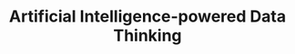---
id: aidthinking
title: "Artificial Intelligence-powered Data Thinking"
title_project: "Artificial Intelligence-powered Data Thinking"
title_short: "AID Thinking"
period: "Okt 23 – Mär 24 (6 Monate)" 
round: "3"
lecture2go: "68030"
uhh_url: "https://www.hcl.uni-hamburg.de/ddlitlab/data-literacy-studierendenprojekte/dritte-foerderrunde/aidthinking.html"
students: "Florian Straetmanns, Furkan Dursun"
mentor: "Constantin von Brackel-Schmidt, Stephan Leible"
text: |
    Dialogbasierte generative KI-Modelle wie beispielsweise ChatGPT und Google Bard, haben die Nutzung von KI für die breite Öffentlichkeit zugänglich gemacht und demokratisiert [1]. Als *technologische Revolution* bieten sie eine Vielzahl an Anwendungsmöglichkeiten und Vorteilen, unter anderem in kreativen Bereichen, wo sie den Menschen auf verschiedene Weisen unterstützen können [2]. Angesichts der öffentlichen Resonanz und der rasanten Verbreitung von ChatGPT seit November 2022, wie nun über eine Million Nutzerprofile zeigen, ist davon auszugehen, dass diese Technologie beständig ist und auch zukünftig eine herausragende Rolle in diversen Szenarien spielen wird. Hierbei werden ihre Vorzüge insbesondere in Form von Automatisierung sowie Kollaborationen zwischen Menschen und KI realisiert [1]. 

    Im Rahmen unseres Projekts AID Thinking werden wir generative KI (genKI) insbesondere in Bezug auf *Kreativprozesse und den Ideengenerierungsprozess* untersuchen. Vor dem Aufkommen von generativen KI-Modellen wurden Ideengenerierung und Prototyping im Innovationsprozess in Studien oft als weniger wichtige Bereiche für KI-Anwendungen betrachtet [3]. Diese Einschätzung hat sich jedoch gewandelt [4-6]. Die neuen Fähigkeiten von genKI, Inhalte zu generieren – eine Eigenschaft, die in früheren Studien nicht absehbar war, haben das Potenzial, verschiedene Branchen maßgeblich zu beeinflussen [7]. Auch menschliche Tätigkeiten, die bisher als nicht automatisierbar galten, insbesondere im Bereich der Textgenerierung, werden nun infrage gestellt [8]. 

    Im Kontext dieser Zielsetzung verfolgt das AID Thinking-Projekt das Bestreben, anhand aktueller wissenschaftlicher Literatur und praxisbezogener Erkenntnisse zu evaluieren, in welchem Maße genKI im Kontext der Ideengenerierung und -bewertung anwendbar ist. Dabei wird insbesondere darauf abgezielt, die *Vor- und Nachteile sowie die Grenzen und das Potenzial* dieser Technologie zu identifizieren. Ein Fokus liegt auf ihrer möglichen Rolle bei der Unterstützung von Denkprozessen, der Strukturierung von Ideen sowie der objektiven Bewertung derselben. Dabei steht die Konzeption, Entwicklung und Erprobung eines an Data Thinking durch ChatGPT-gestützten Formats für die Ideengenerierung und -bewertung im Vordergrund, ergänzt durch die Betrachtung von funktionserweiterten Plugins. Auf dieser Grundlage sollen *Anwendungsprinzipien für die Nutzung des entwickelten genKI-Formats im Innovationsprozess* abgeleitet werden. Hierbei liegt der Fokus auf Aspekten wie der Integration von Plugins, der gezielten Steuerung des Dialogverlaufs und der effektiven Vermittlung von Denkansätzen. Diese Prinzipien sollen unter Berücksichtigung aktueller technologischer Grenzen entwickelt werden, um einen zielführenden Einsatz von genKI zu gewährleisten. Das übergeordnete Ziel besteht darin, das AID-Thinking Format in unterschiedliche Kontexte adaptieren zu können und somit eine vielseitige Anwendbarkeit zu ermöglichen. Die Ergebnisse können den Interessensgruppen helfen, ein besseres Verständnis für den Einsatz von genKI in Innovationsprozessen zu entwickeln.

    Um diese Aspekte zu untersuchen und anzugehen, basiert das AID Thinking-Projekt auf einem datengetriebenen Ansatz. Es beginnt mit einer Literaturrecherche, um den gegenwärtigen Stand der Wissenschaft zu erfassen. Im zweiten Schritt werden aktuelle Plugins von ChatGPT untersucht. Diese Plugins werden auf ihre Anwendbarkeit im Kontext der Ideengenerierung und -bewertung beurteilt. Sofern Potenziale bestehen, werden diese Plugins in Schritt 3 einbezogen. Auf der Grundlage der Daten aus Schritt 1 und 2 entwickeln wir das AID Thinking Format in Schritt 3, welches nach aktuellen Planungen auf ChatGPT aufbaut. In Schritt 4 erfolgt die Erprobung und Überarbeitung des entwickelten AID Thinking Formats dem gestaltungsorientierten Design Science Research Paradigma [9] folgend. Dabei sind mindestens zwei Erprobungen mit jeweils 25 oder mehr Teilnehmer:innen geplant. Schritt 3 und 4 erfolgen iterativ, d. h. nach der ersten Erprobung wird auf Basis der Erkenntnisse das Format überarbeitet und weiterentwickelt, ehe es ein zweites Mal durchlaufen wird. In den Durchläufen werden zum Ende Umfragen mit den Teilnehmer:innen durchgeführt, um ihr Feedback zur Mensch-KI-Kollaboration zu erfassen sowie die wahrgenommene Nutzenstiftung von genKI zu quantifizieren. Zudem ist während der Erprobung geplant, mindestens eine Gruppe ohne genKI-Unterstützung agieren zu lassen, um die Unterschiede der Ergebnisse zu vergleichen. Im letzten Schritt 5 werden Anwendungsprinzipien zur Nutzung und Adaption des AID Thinking Formats auf allen erhobenen Daten basierend aufgestellt.

    ## Referenzen

    - [1] Bilgram V. and Laarmann F., (2023). Accelerating Innovation with Generative AI: AI-augmented Digital Prototyping and Innovation Methods, in IEEE Engineering Management Review, https://doi.org/ 10.1109/EMR.2023.3272799.  
    - [2] Larsen, B., and Narayan, J. (2023). Generative AI: a game-changer that society and industry need to be ready for. World Economic Forum. Retrieved from: https://www.weforum.org/agenda/2023/01/davos23- generative-ai-a-game-changer-industries-andsociety-code-developers/.  
    - [3] Füller, J., Hutter, K., Wahl, J., Bilgram, V., Tekic, Z., (2022). How AI revolutionizes innovation management – Perceptions and implementation preferences of AI-based innovators, Technological Forecasting and Social Change, vol. 178, 2022, https://doi.org/10.1016/j.techfore.2022.121598.  
    - [4] Bilgram, V., Canadas Link, D., Lang-Koetz, C., (2023). Generative KIs in Kreativprozessen: Praxiserfahrungen aus den ersten Monaten mit ChatGPT & Co., Ideen- und Innovationsmanagement, vol. 1, pp. 18-22.  
    - [5] Brem, A., Giones, F., Werle, M., (2023). The AI digital revolution in innovation: A conceptual framework of artificial intelligence technologies for the management of innovation, IEEE Transactions of Engineering Management, vol. 70, no. 2, https://doi.org/10.1109/TEM.2021.3109983.  
    - [6] Bouschery, S., Blazevic, V., Piller, F., (2023). Augmenting human innovation teams with artificial intelligence: Exploring transformer-based language models, Journal of Product Innovation Management, vol. 40, https://doi.org/10.1111/jpim.12656.  
    - [7] Agrawal, A., Gans, J., & Goldfarb, A. (2022). ChatGPT and how AI disrupts Industries. Harvard Business Review, pp. 1-6.  
    - [8] Burger, B., Kanbach, D. K., Kraus, S., Breier, M., & Corvello, V. (2023). On the use of AI-based tools like ChatGPT to support management research. European Journal of Innovation Management, 26(7), 233-241.  
    - [9] Hevner, A., March, S. T., Park, J., Ram, S., (2004). Design Science in Information Systems Research. MIS Quarterly, 28, 75-105, https://doi.org/10.2307/25148625. 

image: "https://www.hcl.uni-hamburg.de/18328595/final-projekt-banner-aid-thinking-733x414-f366ca33042eab47f7a4b1ef6f2b7733e524229e.jpg"
image_credit: "Florian Straetmanns, Furkan Dursun"
---